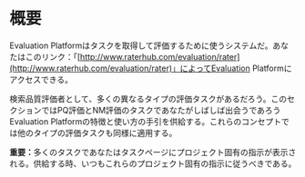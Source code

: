 # 概要

Evaluation Platformはタスクを取得して評価するために使うシステムだ。あなたはこのリンク：「[http://www.raterhub.com/evaluation/rater](http://www.raterhub.com/evaluation/rater)」によってEvaluation Platformにアクセスできる。

検索品質評価者として、多くの異なるタイプの評価タスクがあるだろう。このセクションではPQ評価とNM評価のタスクであなたがしばしば出会うであろうEvaluation Platformの特徴と使い方の手引を供給する。これらのコンセプトでは他のタイプの評価タスクも同様に適用する。

**重要：**<!-- -->多くのタスクであなたはタスクページにプロジェクト固有の指示が表示される。供給する時、いつもこれらのプロジェクト固有の指示に従うべきである。

